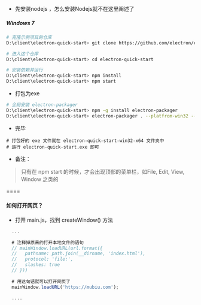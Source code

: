 - 先安装nodejs ，怎么安装Nodejs就不在这里阐述了

##### Windows 7
```bash
# 克隆示例项目的仓库
D:\client\electron-quick-start> git clone https://github.com/electron/electron-quick-start

# 进入这个仓库
D:\client\electron-quick-start> cd electron-quick-start

# 安装依赖并运行
D:\client\electron-quick-start> npm install
D:\client\electron-quick-start> npm start
```
- 打包为exe
```bash
# 全局安装 electron-packager
D:\client\electron-quick-start> npm -g install electron-packager
D:\client\electron-quick-start> electron-packager . --platfrom-win32 --arch-x64
```
- 完毕
```
# 打包好的 exe 文件就在 electron-quick-start-win32-x64 文件夹中
# 运行 electron-quick-start.exe 即可
```

- 备注：
> 只有在 npm start 的时候，才会出现顶部的菜单栏，如File, Edit, View, Window 之类的

====
#### 如何打开网页？
- 打开 main.js，找到 createWindow() 方法
```javascript
  ...
  
  # 注释掉原来的打开本地文件的语句
  // mainWindow.loadURL(url.format({
  //   pathname: path.join(__dirname, 'index.html'),
  //   protocol: 'file:',
  //   slashes: true
  // }))
  
  # 用这句话就可以打开网页了
  mainWindow.loadURL('https://mubiu.com');

  ....
```  
